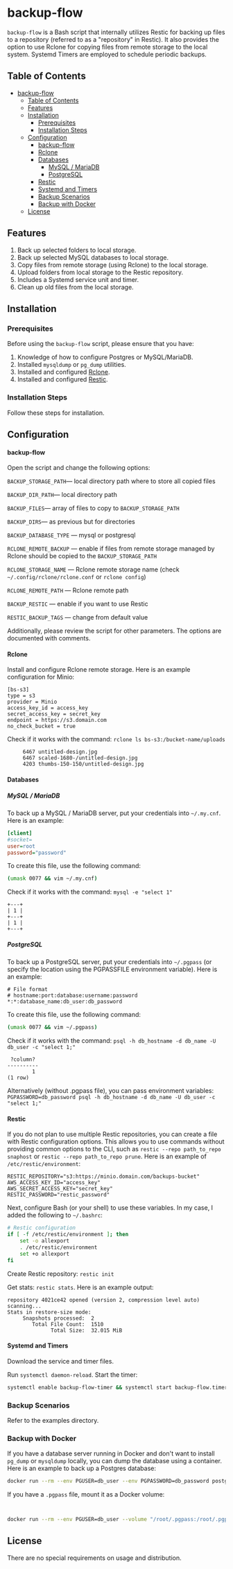 # backup-flow

`backup-flow` is a Bash script that internally utilizes Restic for backing up files to a repository (referred to as a "repository" in Restic). It also provides the option to use Rclone for copying files from remote storage to the local system. Systemd Timers are employed to schedule periodic backups.

## Table of Contents

- [backup-flow](#backup-flow)
  - [Table of Contents](#table-of-contents)
  - [Features](#features)
  - [Installation](#installation)
    - [Prerequisites](#prerequisites)
    - [Installation Steps](#installation-steps)
  - [Configuration](#configuration)
      - [backup-flow](#backup-flow-1)
      - [Rclone](#rclone)
      - [Databases](#databases)
        - [MySQL / MariaDB](#mysql--mariadb)
        - [PostgreSQL](#postgresql)
      - [Restic](#restic)
      - [Systemd and Timers](#systemd-and-timers)
    - [Backup Scenarios](#backup-scenarios)
    - [Backup with Docker](#backup-with-docker)
  - [License](#license)

## Features

1. Back up selected folders to local storage.
2. Back up selected MySQL databases to local storage.
3. Copy files from remote storage (using Rclone) to the local storage.
4. Upload folders from local storage to the Restic repository.
5. Includes a Systemd service unit and timer.
6. Clean up old files from the local storage.

## Installation

### Prerequisites

Before using the `backup-flow` script, please ensure that you have:

1. Knowledge of how to configure Postgres or MySQL/MariaDB.
2. Installed `mysqldump` or `pg_dump` utilities.
3. Installed and configured [Rclone](https://rclone.org/downloads/).
4. Installed and configured [Restic](https://restic.readthedocs.io/en/latest/020_installation.html).

### Installation Steps

Follow these steps for installation.

## Configuration

#### backup-flow

Open the script and change the following options:

`BACKUP_STORAGE_PATH`— local directory path where to store all copied files

`BACKUP_DIR_PATH`— local directory path

`BACKUP_FILES`— array of files to copy to `BACKUP_STORAGE_PATH`

`BACKUP_DIRS`— as previous but for directories

`BACKUP_DATABASE_TYPE` — mysql or postgresql

`RCLONE_REMOTE_BACKUP` — enable if files from remote storage managed by Rclone should be copied to the `BACKUP_STORAGE_PATH`

`RCLONE_STORAGE_NAME` — Rclone remote storage name (check `~/.config/rclone/rclone.conf` or `rclone config`)

`RCLONE_REMOTE_PATH` — Rclone remote path

`BACKUP_RESTIC` — enable if you want to use Restic

`RESTIC_BACKUP_TAGS` — change from default value

Additionally, please review the script for other parameters. The options are documented with comments.

#### Rclone

Install and configure Rclone remote storage. Here is an example configuration for Minio:

```
[bs-s3]
type = s3
provider = Minio
access_key_id = access_key
secret_access_key = secret_key
endpoint = https://s3.domain.com
no_check_bucket = true
```

Check if it works with the command: `rclone ls bs-s3:/bucket-name/uploads`

```
     6467 untitled-design.jpg
     6467 scaled-1680-/untitled-design.jpg
     4203 thumbs-150-150/untitled-design.jpg
```

#### Databases

##### MySQL / MariaDB

To back up a MySQL / MariaDB server, put your credentials into `~/.my.cnf`. Here is an example:

```ini
[client]
#socket=
user=root
password="password"
```

To create this file, use the following command:

```bash
(umask 0077 && vim ~/.my.cnf)
```

Check if it works with the command: `mysql -e "select 1"`

```
+---+
| 1 |
+---+
| 1 |
+---+
```

##### PostgreSQL

To back up a PostgreSQL server, put your credentials into `~/.pgpass` (or specify the location using the PGPASSFILE environment variable). Here is an example:

```
# File format
# hostname:port:database:username:password
*:*:database_name:db_user:db_password
```

To create this file, use the following command:

```bash
(umask 0077 && vim ~/.pgpass)
```

Check if it works with the command: `psql -h db_hostname -d db_name -U db_user -c "select 1;"`

```
 ?column? 
----------
        1
(1 row)
```

Alternatively (without .pgpass file), you can pass environment variables: `PGPASSWORD=db_password psql -h db_hostname -d db_name -U db_user -c "select 1;"`

#### Restic

If you do not plan to use multiple Restic repositories, you can create a file with Restic configuration options. This allows you to use commands without providing common options to the CLI, such as `restic --repo path_to_repo snaphost` or `restic --repo path_to_repo prune`. Here is an example of `/etc/restic/environment`:

```
RESTIC_REPOSITORY="s3:https://minio.domain.com/backups-bucket"
AWS_ACCESS_KEY_ID="access_key"
AWS_SECRET_ACCESS_KEY="secret_key"
RESTIC_PASSWORD="restic_password"
```

Next, configure Bash (or your shell) to use these variables. In my case, I added the following to `~/.bashrc`:

```bash
# Restic configuration
if [ -f /etc/restic/environment ]; then
    set -o allexport
    . /etc/restic/environment
    set +o allexport
fi
```

Create Restic repository: `restic init`

Get stats: `restic stats`. Here is an example output:

```
repository 4021ce42 opened (version 2, compression level auto)
scanning...
Stats in restore-size mode:
     Snapshots processed:  2
        Total File Count:  1510
              Total Size:  32.015 MiB
```

#### Systemd and Timers

Download the service and timer files.

Run `systemctl daemon-reload`. Start the timer:

```bash
systemctl enable backup-flow-timer && systemctl start backup-flow.timer
```

### Backup Scenarios

Refer to the examples directory.

### Backup with Docker

If you have a database server running in Docker and don't want to install `pg_dump` or `mysqldump` locally, you can dump the database using a container. Here is an example to back up a Postgres database:

```bash
docker run --rm --env PGUSER=db_user --env PGPASSWORD=db_password postgres:15 pg_dump -h db_hostname -d db_name -b -w --clean --if-exists > database_dump.sql
```

If you have a `.pgpass` file, mount it as a Docker volume:

```bash


docker run --rm --env PGUSER=db_user --volume "/root/.pgpass:/root/.pgpass" postgres:15 pg_dump -h db_hostname -d db_name -b -w --clean --if-exists > database_dump.sql
```

## License

There are no special requirements on usage and distribution.

